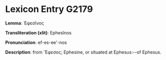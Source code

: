 # Lexicon Entry G2179

**Lemma**: Ἐφεσῖνος

**Transliteration (xlit)**: Ephesînos

**Pronunciation**: ef-es-ee'-nos

**Description**:
from Ἔφεσος; Ephesine, or situated at Ephesus:--of Ephesus.
